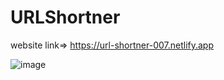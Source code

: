 # URLShortner

website link=> https://url-shortner-007.netlify.app

![image](https://github.com/abhistark007/URLShortner/assets/58290134/a64129c9-e694-4511-8846-9c78610a7df4)
